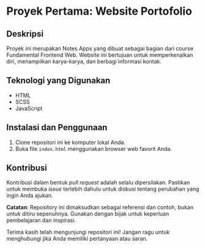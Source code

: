 # Proyek Pertama: Website Portofolio

## Deskripsi
Proyek ini merupakan Notes Apps yang dibuat sebagai bagian dari course Fundamental Frontend Web. Website ini bertujuan untuk memperkenalkan diri, menampilkan karya-karya, dan berbagi informasi kontak.

## Teknologi yang Digunakan
- HTML
- SCSS
- JavaScript

## Instalasi dan Penggunaan
1. Clone repositori ini ke komputer lokal Anda.
2. Buka file `index.html` menggunakan browser web favorit Anda.

## Kontribusi
Kontribusi dalam bentuk _pull request_ adalah selalu dipersilakan. Pastikan untuk membuka _issue_ terlebih dahulu untuk diskusi tentang perubahan yang ingin Anda ajukan.

**Catatan**: Repository ini dimaksudkan sebagai referensi dan contoh, bukan untuk ditiru sepenuhnya. Gunakan dengan bijak untuk keperluan pembelajaran dan inspirasi.

Terima kasih telah mengunjungi repositori ini! Jangan ragu untuk menghubungi jika Anda memiliki pertanyaan atau saran.

